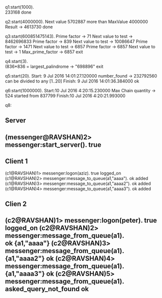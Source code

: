 ﻿q1:start(1000).            
233168
done

q2:start(4000000). 
Next value 5702887 more than MaxValue 4000000 
Result -> 4613730
done

q3:start(600851475143).
Prime factor -> 71
Next value to test -> 8462696833
Prime factor -> 839
Next value to test -> 10086647
Prime factor -> 1471
Next value to test -> 6857
Prime factor -> 6857
Next value to test -> 1
Max_prime_factor -> 6857
exit

q4:start(3).                                          
(836*836 = largest_palindrome -> "698896"
exit

q5:start(20).
Start: 9 Jul 2016 14:01:27.120000
number_found -> 232792560  can be divided to any [1..20]
Finish: 9 Jul 2016 14:01:36.384000
ok

q6:start(1000000).
Start:10 Jul 2016  4:20:15.230000
Max Chain quantity -> 524  started from 837799 
Finish:10 Jul 2016  4:20:21.993000


q8:

Server
-------------------------------------------------------
(messenger@RAVSHAN)2> messenger:start_server().
true
-------------------------------------------------------

Client 1
-------------------------------------------------------
(c1@RAVSHAN)1> messenger:logon(aziz).
true
logged_on      
(c1@RAVSHAN)2> messenger:message_to_queue(a1,"aaaa").
ok
added
(c1@RAVSHAN)3> messenger:message_to_queue(a1,"aaaa2").
ok
added
(c1@RAVSHAN)4> messenger:message_to_queue(a1,"aaaa3").
ok
added

Clien 2
-------------------------------------------------------
(c2@RAVSHAN)1> messenger:logon(peter).
true
logged_on 
(c2@RAVSHAN)2> messenger:message_from_queue(a1).      
ok
{a1,"aaaa"}
(c2@RAVSHAN)3> messenger:message_from_queue(a1).
{a1,"aaaa2"}
ok
(c2@RAVSHAN)4> messenger:message_from_queue(a1).
{a1,"aaaa3"}
ok
(c2@RAVSHAN)5> messenger:message_from_queue(a1).
asked_query_not_found
ok
-------------------------------------------------------

